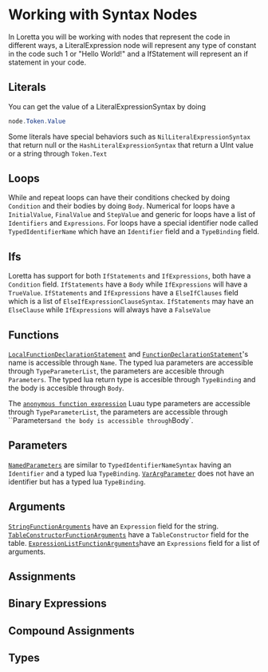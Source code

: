 # Working with Syntax Nodes
In Loretta you will be working with nodes that represent the code in different ways, a LiteralExpression node will represent any type of constant in the code such 1 or "Hello World!" and a IfStatement will represent an if statement in your code.

## Literals
You can get the value of a LiteralExpressionSyntax by doing
```cs
node.Token.Value
```

Some literals have special behaviors such as `NilLiteralExpressionSyntax` that return null or the `HashLiteralExpressionSyntax` that return a UInt value or a string through `Token.Text`

## Loops
While and repeat loops can have their conditions checked by doing `Condition` and their bodies by doing `Body`. Numerical for loops have a `InitialValue`, `FinalValue` and `StepValue` and generic for loops have a list of `Identifiers` and `Expressions`. For loops have a special identifier node called `TypedIdentifierName` which have an `Identifier` field and a `TypeBinding` field.

## Ifs
Loretta has support for both `IfStatements` and `IfExpressions`, both have a `Condition` field. `IfStatements` have a `Body` while `IfExpressions` will have a `TrueValue`. `IfStatements` and `IfExpressions` have a `ElseIfClauses` field which is a list of `ElseIfExpressionClauseSyntax`. `IfStatements` may have an `ElseClause` while `IfExpressions` will always have a `FalseValue`

## Functions
[`LocalFunctionDeclarationStatement`](xref:Loretta.CodeAnalysis.Lua.Syntax.LocalFunctionDeclarationStatement) and [`FunctionDeclarationStatement`](xref:Loretta.CodeAnalysis.Lua.Syntax.FunctionDeclarationStatement*)'s name is accessible through `Name`. The typed lua parameters are accessible through `TypeParameterList`, the parameters are accesible through `Parameters`. The typed lua return type is accesible through `TypeBinding` and the body is accesible through `Body`. 

The [`anonymous function expression`](xref:Loretta.CodeAnalysis.Lua.Syntax.AnonymousFunctionExpression*) Luau type parameters are accessible through `TypeParameterList`, the parameters are accessible through ``Parameters` and the body is accessible through `Body`.

## Parameters
[`NamedParameters`](xref:Loretta.CodeAnalysis.Lua.Syntax.NamedParameter) are similar to `TypedIdentifierNameSyntax` having an `Identifier` and a typed lua `TypeBinding`. [`VarArgParameter`](xref:Loretta.CodeAnalysis.Lua.Syntax.VarArgParameter) does not have an identifier but has a typed lua `TypeBinding`.

## Arguments
[`StringFunctionArguments`](xref:Loretta.CodeAnalysis.Lua.Syntax.StringFunctionArgument) have an `Expression` field for the string. [`TableConstructorFunctionArguments`](xref:Loretta.CodeAnalysis.Lua.Syntax.TableConstructorFunctionArgument) have a `TableConstructor` field for the table. [`ExpressionListFunctionArguments`](xref:Loretta.CodeAnalysis.Lua.Syntax.ExpressionListFunctionArgument)have an `Expressions` field for a list of arguments.

## Assignments

## Binary Expressions

## Compound Assignments

## Types
